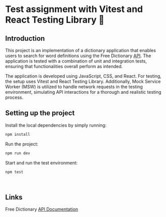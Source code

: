 # Test assignment with Vitest and React Testing Library 🌻

## Introduction

This project is an implementation of a dictionary application that enables users to search for word definitions using the Free Dictionary [API](https://dictionaryapi.dev/). The application is tested with a combination of unit and integration tests, ensuring that functionalities overall perform as intended.

The application is developed using JavaScript, CSS, and React. For testing, the setup uses Vitest and React Testing Library. Additionally, Mock Service Worker (MSW) is utilized to handle network requests in the testing environment, simulating API interactions for a thorough and realistic testing process.

## Setting up the project

Install the local dependencies by simply running:

```sh
npm install
```

Run the project:

```sh
npm run dev
```

Start and run the test environment:

```sh
npm test
```

<br>

## Links

Free Dictionary [API Documentation](https://dictionaryapi.dev/)

